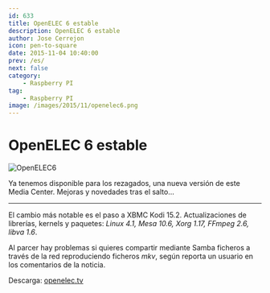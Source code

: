 ```yaml
---
id: 633
title: OpenELEC 6 estable
description: OpenELEC 6 estable
author: Jose Cerrejon
icon: pen-to-square
date: 2015-11-04 10:40:00
prev: /es/
next: false
category:
    - Raspberry PI
tag:
    - Raspberry PI
image: /images/2015/11/openelec6.png
---
```


# OpenELEC 6 estable

![OpenELEC6](/images/2015/11/openelec6.png)

Ya tenemos disponible para los rezagados, una nueva versión de este Media Center. Mejoras y novedades tras el salto...

---

El cambio más notable es el paso a XBMC Kodi 15.2. Actualizaciones de librerías, kernels y paquetes: _Linux 4.1, Mesa 10.6, Xorg 1.17, FFmpeg 2.6, libva 1.6_.

Al parcer hay problemas si quieres compartir mediante Samba ficheros a través de la red reproduciendo ficheros _mkv_, según reporta un usuario en los comentarios de la noticia.

Descarga: [openelec.tv](https://openelec.tv/get-openelec)
